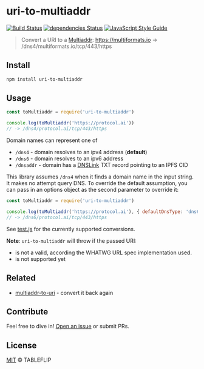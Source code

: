 # uri-to-multiaddr

[![Build Status](https://travis-ci.org/multiformats/js-uri-to-multiaddr.svg?branch=master)](https://travis-ci.org/multiformats/js-uri-to-multiaddr) [![dependencies Status](https://status.david-dm.org/gh/multiformats/js-uri-to-multiaddr.svg)](https://david-dm.org/multiformats/js-uri-to-multiaddr) [![JavaScript Style Guide](https://img.shields.io/badge/code_style-standard-brightgreen.svg)](https://standardjs.com)

> Convert a URI to a [Multiaddr](https://multiformats.io/multiaddr/): https://multiformats.io -> /dns4/multiformats.io/tcp/443/https

## Install

```sh
npm install uri-to-multiaddr
```

## Usage

```js
const toMultiaddr = require('uri-to-multiaddr')

console.log(toMultiaddr('https://protocol.ai'))
// -> /dns4/protocol.ai/tcp/443/https
```

Domain names can represent one of

- `/dns4` - domain resolves to an ipv4 address (**default**)
- `/dns6` - domain resolves to an ipv6 address
- `/dnsaddr` - domain has a [DNSLink](https://docs.ipfs.io/guides/concepts/dnslink/) TXT record pointing to an IPFS CID

This library assumes `/dns4` when it finds a domain name in the input string.
It makes no attempt query DNS. To override the default assumption, you can pass
in an options object as the second parameter to override it:

```js
const toMultiaddr = require('uri-to-multiaddr')

console.log(toMultiaddr('https://protocol.ai'), { defaultDnsType: 'dns6' })
// -> /dns6/protocol.ai/tcp/443/https
```

See [test.js](./test.js) for the currently supported conversions.

**Note**: `uri-to-multiaddr` will throw if the passed URI:
  - is not a valid, according the WHATWG URL spec implementation used.
  - is not supported yet

## Related

- [multiaddr-to-uri](https://github.com/multiformats/js-multiaddr-to-uri) - convert it back again

## Contribute

Feel free to dive in! [Open an issue](https://github.com/multiformats/js-uri-to-multiaddr/issues/new) or submit PRs.

## License

[MIT](LICENSE) © TABLEFLIP
